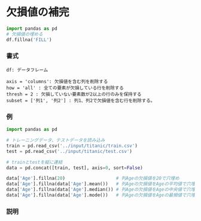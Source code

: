 # 欠損値の補完

```python
import pandas as pd
# 欠損値の埋める
df.fillna('FILL')
```

### 書式

	df: データフレーム

	axis = 'columns': 欠損値を含む列を削除する
	how = 'all' : 全ての要素が欠損している行を削除する
	thresh = 2 : 欠損していない要素数が2以上の行のみを保持する
	subset = ['列1', '列2'] : 列1、列2で欠損値を含む行を削除する。

### 例

```python
import pandas as pd

# トレーニングデータ、テストデータを読み込み
train = pd.read_csv('../input/titanic/train.csv')
test = pd.read_csv('../input/titanic/test.csv')

# trainとtestを縦に連結
data = pd.concat([train, test], axis=0, sort=False)

data['Age'].fillna(20)                   # 列Ageの欠損値を20で穴埋め
data['Age'].fillna(data['Age'].mean())   # 列Ageの欠損値をAgeの平均値で穴埋め
data['Age'].fillna(data['Age'].median()) # 列Ageの欠損値をAgeの中央値で穴埋め
data['Age'].fillna(data['Age'].mode())   # 列Ageの欠損値をAgeの最頻値で穴埋め
```

### 説明

